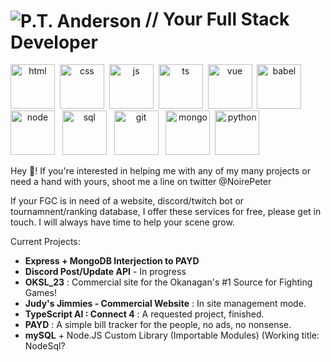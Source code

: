 
# <img align="center" style="display: inline" src="https://ptnoire.github.io/CSS-Image-Slideshow-Test/ptaLogoDarkMode.png" alt="P.T. Anderson" /> // Your Full Stack Developer


<div align="center" style="display: inline;">
<img src="https://pt-anderson.netlify.app/htmllogo.e0b81485.png" alt="html" height="71px"/> 
<img src="https://pt-anderson.netlify.app/csslogo.e9c6a08a.png" alt="css" height="71px"/> 
<img src="https://pt-anderson.netlify.app/jslogo.b859b023.png" alt="js" height="71px"/> 
<img src="https://pt-anderson.netlify.app/tslogo.1c2bf00c.svg" alt="ts" height="71px" /> 
<img src="https://pt-anderson.netlify.app/vuelogo.8f443060.svg" alt="vue" height="71px" /> 
<img src="https://pt-anderson.netlify.app/babellogo.f21ef3b1.png" alt="babel" height=71px />  
<img src="https://pt-anderson.netlify.app/nodelogo.fd352533.png" alt="node" height=71px />  
<img src="https://pt-anderson.netlify.app/mysqllogo.76b64807.png" alt="sql" height=71px />  
<img src="https://pt-anderson.netlify.app/gitlogo.db923fa2.png" alt="git" height=71px />  
<img src="https://pt-anderson.netlify.app/mongodblogo.ad3c0550.svg" alt="mongo" height=71px /> 
<img src="https://pt-anderson.netlify.app/pythonlogo.7d476b6c.png" alt="python" height=71px /> 
</div>

Hey 👋! If you're interested in helping me with any of my many projects or need a hand with yours, shoot me a line on twitter @NoirePeter

If your FGC is in need of a website, discord/twitch bot or tournamnent/ranking database, I offer these services for free, please get in touch. I will always have time to help your scene grow.

Current Projects:
- **Express + MongoDB Interjection to PAYD**
- **Discord Post/Update API** - In progress
- **OKSL_23** : Commercial site for the Okanagan's #1 Source for Fighting Games!
- **Judy's Jimmies - Commercial Website** : In site management mode.
- **TypeScript AI : Connect 4** : A requested project, finished.
- **PAYD** : A simple bill tracker for the people, no ads, no nonsense.
- **mySQL** + Node.JS Custom Library (Importable Modules) (Working title: NodeSql?

